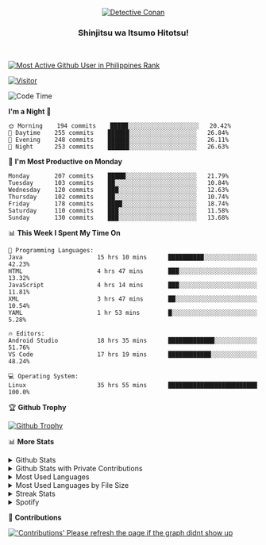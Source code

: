 <p align="center">
<a href="https://mrepol742.github.io">
  <img alt="Detective Conan" src="https://mrepol742-gif-randomizer.vercel.app/api" /> 
  </a> 
  <h3 align="center">Shinjitsu wa Itsumo Hitotsu!</h3>
</p>
<br>

 
[![Most Active Github User in Philippines Rank](https://enibdhv97zm33sz.m.pipedream.net)](https://mrepol742.github.io)

[![Visitor](https://visitor-badge.glitch.me/badge?page_id=mrepol742)](https:/mrepol742.github.io)

[comment]: <> (This is a automated generated Data from github action workflow)
[comment]: <> (START OF GENERATED DATA)

<!--START_SECTION:waka-->
![Code Time](http://img.shields.io/badge/Code%20Time-392%20hrs%2034%20mins-blue)

**I'm a Night 🦉** 

```text
🌞 Morning    194 commits    █████░░░░░░░░░░░░░░░░░░░░   20.42% 
🌆 Daytime    255 commits    ██████░░░░░░░░░░░░░░░░░░░   26.84% 
🌃 Evening    248 commits    ██████░░░░░░░░░░░░░░░░░░░   26.11% 
🌙 Night      253 commits    ██████░░░░░░░░░░░░░░░░░░░   26.63%

```
📅 **I'm Most Productive on Monday** 

```text
Monday       207 commits    █████░░░░░░░░░░░░░░░░░░░░   21.79% 
Tuesday      103 commits    ██░░░░░░░░░░░░░░░░░░░░░░░   10.84% 
Wednesday    120 commits    ███░░░░░░░░░░░░░░░░░░░░░░   12.63% 
Thursday     102 commits    ██░░░░░░░░░░░░░░░░░░░░░░░   10.74% 
Friday       178 commits    ████░░░░░░░░░░░░░░░░░░░░░   18.74% 
Saturday     110 commits    ███░░░░░░░░░░░░░░░░░░░░░░   11.58% 
Sunday       130 commits    ███░░░░░░░░░░░░░░░░░░░░░░   13.68%

```


📊 **This Week I Spent My Time On** 

```text
💬 Programming Languages: 
Java                     15 hrs 10 mins      ██████████░░░░░░░░░░░░░░░   42.23% 
HTML                     4 hrs 47 mins       ███░░░░░░░░░░░░░░░░░░░░░░   13.32% 
JavaScript               4 hrs 14 mins       ███░░░░░░░░░░░░░░░░░░░░░░   11.81% 
XML                      3 hrs 47 mins       ██░░░░░░░░░░░░░░░░░░░░░░░   10.54% 
YAML                     1 hr 53 mins        █░░░░░░░░░░░░░░░░░░░░░░░░   5.28%

🔥 Editors: 
Android Studio           18 hrs 35 mins      █████████████░░░░░░░░░░░░   51.76% 
VS Code                  17 hrs 19 mins      ████████████░░░░░░░░░░░░░   48.24%

💻 Operating System: 
Linux                    35 hrs 55 mins      █████████████████████████   100.0%

```


<!--END_SECTION:waka-->

[comment]: <> (END OF GENERATED DATA)

<p>

🏆 **Github Trophy**
  
<a href="https://mrepol742.github.io">
<img alt="Github Trophy" src="https://github-profile-trophy.vercel.app/?username=mrepol742&theme=gruvbox">
</a>
</p>

<p>

📊 **More Stats**
  
<details>
  <summary>Github Stats</summary>
  <br>
  <a href="https://mrepol742.github.io">
  <img alt="Github Stats" src="https://github-readme-stats.vercel.app/api?username=mrepol742&show_icons=true&count_private=true&theme=gruvbox">
</a>  
  
</details> 
  
  <details>
  <summary>Github Stats with Private Contributions</summary>
  <br>
 <a href="https://mrepol742.github.io">
<img alt="Github Stats with Private Contributions" src="https://mrepol742.github.io/github-stats/generated/overview.svg">
</a>
</details>
  
<details>
  <summary>Most Used Languages</summary>
  <br>
 <a href="https://mrepol742.github.io">
<img alt="Most Used Languages" src="https://github-readme-stats.vercel.app/api/top-langs/?username=mrepol742&layout=compact&include_all_commits=true&&count_private=true&langs_count=20&theme=gruvbox">
</a>
</details>

 <details>
  <summary>Most Used Languages by File Size</summary>
  <br>
 <a href="https://mrepol742.github.io">
<img alt="Most Used Languages by File Size" src="https://mrepol742.github.io/github-stats/generated/languages.svg">
</a>
</details>

<details>
  <summary>Streak Stats</summary>
  <br>
<a href="https://mrepol742.github.io">
<img alt="'Streak Stats' Please refresh the page if the stats didnt show up" src="https://mrepol742-streak-stats.herokuapp.com/?user=mrepol742&theme=gruvbox">
</a>
</p>
</details>
<details>
  <summary>Spotify</summary>
  <br>
<a href="https://mrepol742.github.io">
<img alt="Spotify" src="https://spotify-recently-played-readme.vercel.app/api?user=7xx9e7hwq1qyown0m4ut78pcz&count=10&unique=true">
</a>
</p>
</details>


📜 **Contributions**
  
<a href="https://mrepol742.github.io">
<img alt="'Contributions' Please refresh the page if the graph didnt show up" src="https://mrepol742-activity-graph.herokuapp.com/graph?username=mrepol742&theme=github&hide_border=true">
</a>
</p>
